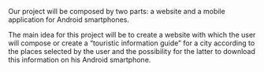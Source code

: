 Our project will be composed by two parts: a website and a mobile application for Android smartphones.

The main idea for this project will be to create a website with which the user will compose or create a “touristic information guide” for a city according to the places selected by the user and the possibility for the latter to download this information on his Android smartphone.